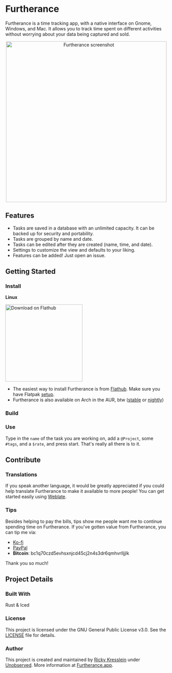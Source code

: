 # Furtherance
Furtherance is a time tracking app, with a native interface on Gnome, Windows, and Mac.
It allows you to track time spent on different activities without worrying about your data being captured and sold.

<p align="center">
    <img width="500px" src="https://github.com/lakoliu/Furtherance/raw/main/data/screenshots/furtherance-2023-06-06.png" alt="Furtherance screenshot"/>
</p>

## Features
* Tasks are saved in a database with an unlimited capacity. It can be backed up for security and portability.
* Tasks are grouped by name and date.
* Tasks can be edited after they are created (name, time, and date).
* Settings to customize the view and defaults to your liking.
* Features can be added! Just open an issue.

## Getting Started

### Install
**Linux**

<a href="https://flathub.org/apps/details/com.lakoliu.Furtherance"><img width='240' alt="Download on Flathub" src="https://flathub.org/assets/badges/flathub-badge-en.png"/></a>
* The easiest way to install Furtherance is from [Flathub](https://flathub.org/apps/details/com.lakoliu.Furtherance). Make sure you have Flatpak [setup](https://flatpak.org/setup/).
* Furtherance is also available on Arch in the AUR, btw ([stable](https://aur.archlinux.org/packages/furtherance) or [nightly](https://aur.archlinux.org/packages/furtherance-git))

### Build


### Use
Type in the `name` of the task you are working on, add a `@Project`, some `#tags`, and a `$rate`, and press start. That's really all there is to it.

## Contribute

### Translations
If you speak another language, it would be greatly appreciated if you could help translate Furtherance to make it available to more people!
You can get started easily using [Weblate](https://hosted.weblate.org/projects/furtherance/translations/).

### Tips
Besides helping to pay the bills, tips show me people want me to continue spending time on Furtherance. If you've gotten value from Furtherance, you can tip me via:
* [Ko-fi](https://ko-fi.com/unobserved)
* [PayPal](https://www.paypal.com/donate/?hosted_button_id=TLYY8YZ424VRL)
* **Bitcoin**: bc1q70czd5evhsxnjcd45cj2n4s3dr6qmhvrlljjlk

Thank you so much!

## Project Details

### Built With
Rust & Iced

### License
This project is licensed under the GNU General Public License v3.0. See the [LICENSE](LICENSE) file for details.

### Author
This project is created and maintained by [Ricky Kresslein](https://kressle.in) under [Unobserved](https://unobserved.io). More information at [Furtherance.app](https://furtherance.app).
